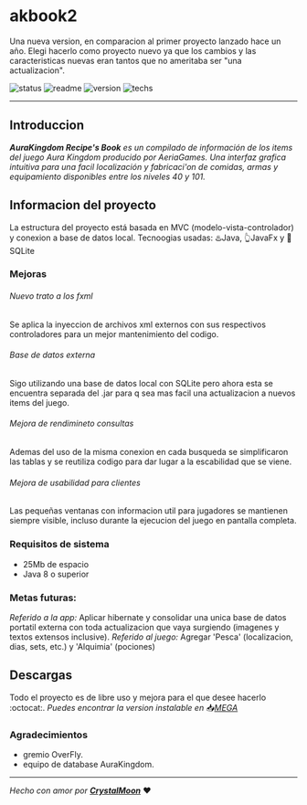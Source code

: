 # akbook2
Una nueva version, en comparacion al primer proyecto lanzado hace un año. Elegi hacerlo como proyecto nuevo ya que los cambios y las caracteristicas nuevas eran tantos que no ameritaba ser "una actualizacion".

![status](https://img.shields.io/badge/status-OK-green) ![readme](https://img.shields.io/badge/readme-OK-green) ![version](https://img.shields.io/badge/version-v2.1.0-blue) ![techs](https://img.shields.io/badge/techs-java—javaFx—SQLite-blue)

---

## Introduccion
_**AuraKingdom Recipe's Book** es un compilado de información de los items del juego Aura Kingdom producido por AeriaGames.
Una interfaz grafica intuitiva para una facil localización y fabricaci'on de comidas, armas y equipamiento disponibles entre los niveles 40 y 101._

## Informacion del proyecto
La estructura del proyecto está basada en MVC (modelo-vista-controlador) y conexion a base de datos local.
Tecnoogias usadas: :hotsprings:Java, :point_up_2:JavaFx y :notebook_with_decorative_cover:SQLite

### Mejoras
###### Nuevo trato a los fxml
Se aplica la inyeccion de archivos xml externos con sus respectivos controladores para un mejor mantenimiento del codigo.

###### Base de datos externa
Sigo utilizando una base de datos local con SQLite pero ahora esta se encuentra separada del .jar para q sea mas facil una actualizacion a nuevos items del juego.

###### Mejora de rendimineto consultas
Ademas del uso de la misma conexion en cada busqueda se simplificaron las tablas y se reutiliza codigo para dar lugar a la escabilidad que se viene.

###### Mejora de usabilidad para clientes
Las pequeñas ventanas con informacion util para jugadores se mantienen siempre visible, incluso durante la ejecucion del juego en pantalla completa.

### Requisitos de sistema

* 25Mb de espacio
* Java 8 o superior

### Metas futuras: 
_Referido a la app:_ Aplicar hibernate y consolidar una unica base de datos portatil externa con toda actualizacion que vaya surgiendo (imagenes y textos extensos inclusive).
_Referido al juego:_ Agregar 'Pesca' (localizacion, dias, sets, etc.) y 'Alquimia' (pociones)

## Descargas
Todo el proyecto es de libre uso y mejora para el que desee hacerlo :octocat:.
_Puedes encontrar la version instalable en_ :inbox_tray:_[MEGA](https://mega.nz/#!H4hAWCrS!S5oe2nXVtV5J2TnAS8AHG3ohXSMKJy3U62b5nn-cFuA)_

### Agradecimientos

* gremio OverFly.
* equipo de database AuraKingdom.

---

_Hecho con amor por [**CrystalMoon**](https://www.linkedin.com/in/perla-stto/)_ :heart:

